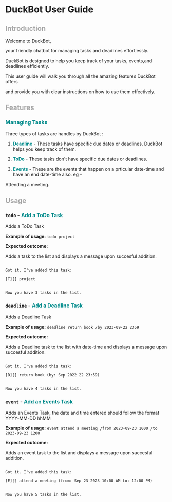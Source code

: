 # DuckBot User Guide


## <font color = "darkgrey"> Introduction </font>

 Welcome to DuckBot, 

your friendly chatbot for managing tasks and deadlines effortlessly. 

DuckBot is designed to help you keep track of your tasks, events,and deadlines efficiently. 

This user guide will walk you through all the amazing features DuckBot offers 

and provide you with clear instructions on how to use them effectively.</font>


## <font style = "Ariel" color="darkgrey"> Features </font> 



### <font color = "darkcyan"> Managing Tasks </font>


Three types of tasks are handles by DuckBot : 


1) <font color = "darkcyan">**Deadline**</font> - These tasks have specific due dates or deadlines. DuckBot helps you keep track of them.



2) <font color = "darkcyan">**ToDo**</font>  - These tasks don't have specific due dates or deadlines.



3) <font color = "darkcyan">**Events**</font>  - These are the events that happen on a prticular date-time and have an end date-time also. eg - 

Attending a meeting.





## <font style = "Ariel" color="darkgrey"> Usage </font>


### `todo` -  <font color = "darkcyan" size = "3"> Add a ToDo Task </font>


Adds a ToDo Task


**Example of usage:** ```todo project```



**Expected outcome:** 


Adds a task to the list and displays a message upon succesful addition.




```

Got it. I've added this task:

[T][] project


Now you have 3 tasks in the list.

```


### `deadline` -  <font color = "darkcyan" size = "3"> Add a Deadline Task </font>


Adds a Deadline Task


**Example of usage:** ```deadline return book /by 2023-09-22 2359```



**Expected outcome:**


Adds a Deadline task to the list with date-time and displays a message upon succesful addition.




```

Got it. I've added this task:

[D][] return book (by: Sep 2022 22 23:59)


Now you have 4 tasks in the list.

```

### `event` -  <font color = "darkcyan" size = "3"> Add an Events Task </font>


Adds an Events Task, the date and time entered should follow the format YYYY-MM-DD hhMM


**Example of usage:** ```event attend a meeting /from 2023-09-23 1000 /to 2023-09-23 1200```



**Expected outcome:**


Adds an event task to the list and displays a message upon succesful addition.




```

Got it. I've added this task:

[E][] attend a meeting (from: Sep 23 2023 10:00 AM to: 12:00 PM)


Now you have 5 tasks in the list.

```


